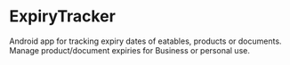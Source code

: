 # ExpiryTracker
Android app for tracking expiry dates of eatables, products or documents. Manage product/document expiries for Business or personal use.
